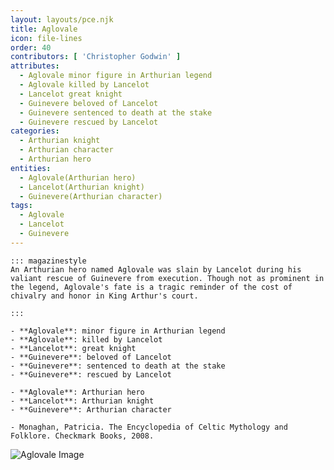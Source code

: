 ```yaml
---
layout: layouts/pce.njk
title: Aglovale
icon: file-lines
order: 40
contributors: [ 'Christopher Godwin' ]
attributes:
  - Aglovale minor figure in Arthurian legend
  - Aglovale killed by Lancelot
  - Lancelot great knight
  - Guinevere beloved of Lancelot
  - Guinevere sentenced to death at the stake
  - Guinevere rescued by Lancelot
categories:
  - Arthurian knight
  - Arthurian character
  - Arthurian hero
entities:
  - Aglovale(Arthurian hero)
  - Lancelot(Arthurian knight)
  - Guinevere(Arthurian character)
tags:
  - Aglovale
  - Lancelot
  - Guinevere
---
```

``` tab [group1:Info]
::: magazinestyle
An Arthurian hero named Aglovale was slain by Lancelot during his valiant rescue of Guinevere from execution. Though not as prominent in the legend, Aglovale's fate is a tragic reminder of the cost of chivalry and honor in King Arthur's court.

:::
```
``` tab [group1:Attributes]
- **Aglovale**: minor figure in Arthurian legend
- **Aglovale**: killed by Lancelot
- **Lancelot**: great knight
- **Guinevere**: beloved of Lancelot
- **Guinevere**: sentenced to death at the stake
- **Guinevere**: rescued by Lancelot
```
``` tab [group1:Entities]
- **Aglovale**: Arthurian hero
- **Lancelot**: Arthurian knight
- **Guinevere**: Arthurian character
```
``` tab [group1:Sources]
- Monaghan, Patricia. The Encyclopedia of Celtic Mythology and Folklore. Checkmark Books, 2008.
```
![Aglovale Image](https://upload.wikimedia.org/wikipedia/commons/thumb/7/7b/Holy_Grail_Tapestry_-The_Arming_and_Departure_of_the_Kniights.jpg/1200px-Holy_Grail_Tapestry_-The_Arming_and_Departure_of_the_Kniights.jpg)
